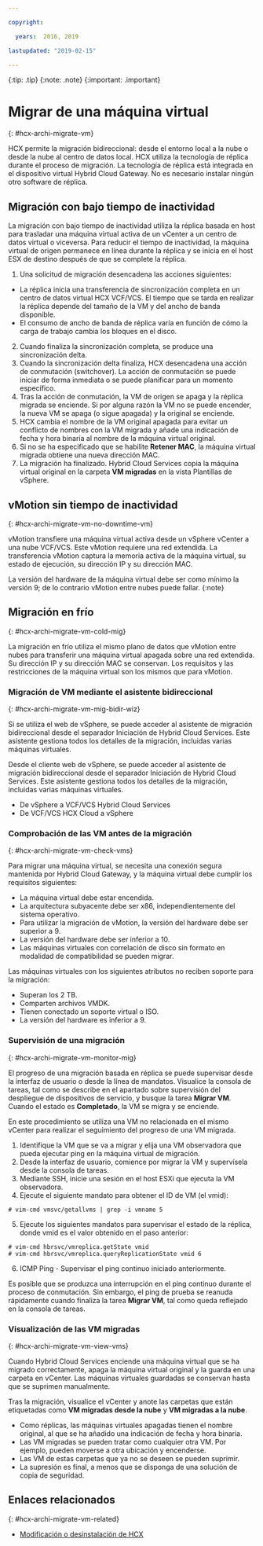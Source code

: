 ```yaml
---

copyright:

  years:  2016, 2019

lastupdated: "2019-02-15"

---
```


{:tip: .tip}
{:note: .note}
{:important: .important}

# Migrar de una máquina virtual
{: #hcx-archi-migrate-vm}

HCX permite la migración bidireccional: desde el entorno local a la nube o desde la nube al centro de datos local. HCX utiliza la tecnología de réplica durante el proceso de migración. La tecnología de réplica está integrada en el dispositivo virtual Hybrid Cloud Gateway. No es necesario instalar ningún otro software de réplica.

## Migración con bajo tiempo de inactividad

La migración con bajo tiempo de inactividad utiliza la réplica basada en host para trasladar una máquina virtual activa de un vCenter a un centro de datos virtual o viceversa. Para reducir el tiempo de inactividad, la máquina virtual de origen permanece en línea durante la réplica y se inicia en el host ESX de destino después de que se complete la réplica.

1. Una solicitud de migración desencadena las acciones siguientes:
  * La réplica inicia una transferencia de sincronización completa en un centro de datos virtual HCX VCF/VCS. El tiempo que se tarda en realizar la réplica depende del tamaño de la VM y del ancho de banda disponible.
  * El consumo de ancho de banda de réplica varía en función de cómo la carga de trabajo cambia los bloques en el disco.
2. Cuando finaliza la sincronización completa, se produce una sincronización delta.
3. Cuando la sincronización delta finaliza, HCX desencadena una acción de conmutación (switchover). La acción de conmutación se puede iniciar de forma inmediata o se puede planificar para un momento específico.
4. Tras la acción de conmutación, la VM de origen se apaga y la réplica migrada se enciende. Si por alguna razón la VM no se puede encender, la nueva VM se apaga (o sigue apagada) y la original se enciende.
5. HCX cambia el nombre de la VM original apagada para evitar un conflicto de nombres con la VM migrada y añade una indicación de fecha y hora binaria al nombre de la máquina virtual original.
6. Si no se ha especificado que se habilite **Retener MAC**, la máquina virtual migrada obtiene una nueva dirección MAC.
7. La migración ha finalizado. Hybrid Cloud Services copia la máquina virtual original en la carpeta **VM migradas** en la vista Plantillas de vSphere.

## vMotion sin tiempo de inactividad
{: #hcx-archi-migrate-vm-no-downtime-vm}

vMotion transfiere una máquina virtual activa desde un vSphere vCenter a una nube VCF/VCS. Este vMotion requiere una red extendida. La transferencia vMotion captura la memoria activa de la máquina virtual, su estado de ejecución, su dirección IP y su dirección MAC.

La versión del hardware de la máquina virtual debe ser como mínimo la versión 9; de lo contrario vMotion entre nubes puede fallar.
{:note}

## Migración en frío
{: #hcx-archi-migrate-vm-cold-mig}

La migración en frío utiliza el mismo plano de datos que vMotion entre nubes para transferir una máquina virtual apagada sobre una red extendida. Su dirección IP y su dirección MAC se conservan. Los requisitos y las restricciones de la máquina virtual son los mismos que para vMotion.

### Migración de VM mediante el asistente bidireccional
{: #hcx-archi-migrate-vm-mig-bidir-wiz}

Si se utiliza el web de vSphere, se puede acceder al asistente de migración bidireccional desde el separador Iniciación de Hybrid Cloud Services. Este asistente gestiona todos los detalles de la migración, incluidas varias máquinas virtuales.

Desde el cliente web de vSphere, se puede acceder al asistente de migración bidireccional desde el separador Iniciación de Hybrid Cloud Services. Este asistente gestiona todos los detalles de la migración, incluidas varias máquinas virtuales.
* De vSphere a VCF/VCS Hybrid Cloud Services
* De VCF/VCS HCX Cloud a vSphere

### Comprobación de las VM antes de la migración
{: #hcx-archi-migrate-vm-check-vms}

Para migrar una máquina virtual, se necesita una conexión segura mantenida por Hybrid Cloud Gateway, y la máquina virtual debe cumplir los requisitos siguientes:
* La máquina virtual debe estar encendida.
* La arquitectura subyacente debe ser x86, independientemente del sistema operativo.
* Para utilizar la migración de vMotion, la versión del hardware debe ser superior a 9.
* La versión del hardware debe ser inferior a 10.
* Las máquinas virtuales con correlación de disco sin formato en modalidad de compatibilidad se pueden migrar.

Las máquinas virtuales con los siguientes atributos no reciben soporte para la migración:
* Superan los 2 TB.
* Comparten archivos VMDK.
* Tienen conectado un soporte virtual o ISO.
* La versión del hardware es inferior a 9.

### Supervisión de una migración
{: #hcx-archi-migrate-vm-monitor-mig}

El progreso de una migración basada en réplica se puede supervisar desde la interfaz de usuario o desde la línea de mandatos. Visualice la consola de tareas, tal como se describe en el apartado sobre supervisión del despliegue de dispositivos de servicio, y busque la tarea **Migrar VM**. Cuando el estado es **Completado**, la VM se migra y se enciende.

En este procedimiento se utiliza una VM no relacionada en el mismo vCenter para realizar el seguimiento del progreso de una VM migrada.

1. Identifique la VM que se va a migrar y elija una VM observadora que pueda ejecutar ping en la máquina virtual de migración.
2. Desde la interfaz de usuario, comience por migrar la VM y supervísela desde la consola de tareas.
3. Mediante SSH, inicie una sesión en el host ESXi que ejecuta la VM observadora.
4. Ejecute el siguiente mandato para obtener el ID de VM (el vmid):

  ```
  # vim-cmd vmsvc/getallvms | grep -i vmname 5
  ```

5. Ejecute los siguientes mandatos para supervisar el estado de la réplica, donde vmid es el valor obtenido en el paso anterior:

  ```
  # vim-cmd hbrsvc/vmreplica.getState vmid
  # vim-cmd hbrsvc/vmreplica.queryReplicationState vmid 6
  ```

6. ICMP Ping - Supervisar el ping continuo iniciado anteriormente.

Es posible que se produzca una interrupción en el ping continuo durante el proceso de conmutación. Sin embargo, el ping de prueba se reanuda rápidamente cuando finaliza la tarea **Migrar VM**, tal como queda reflejado en la consola de tareas.

### Visualización de las VM migradas
{: #hcx-archi-migrate-vm-view-vms}

Cuando Hybrid Cloud Services enciende una máquina virtual que se ha migrado correctamente, apaga la máquina virtual original y la guarda en una carpeta en vCenter. Las máquinas virtuales guardadas se conservan hasta que se suprimen manualmente.

Tras la migración, visualice el vCenter y anote las carpetas que están etiquetadas como **VM migradas desde la nube** y **VM migradas a la nube**.
* Como réplicas, las máquinas virtuales apagadas tienen el nombre original, al que se ha añadido una indicación de fecha y hora binaria.
* Las VM migradas se pueden tratar como cualquier otra VM. Por ejemplo, pueden moverse a otra ubicación y encenderse.
* Las VM de estas carpetas que ya no se deseen se pueden suprimir.
* La supresión es final, a menos que se disponga de una solución de copia de seguridad.

## Enlaces relacionados
{: #hcx-archi-migrate-vm-related}

* [Modificación o desinstalación de HCX](/docs/services/vmwaresolutions/archiref/hcx-archi?topic=vmware-solutions-hcx-archi-mod-uninstall)
